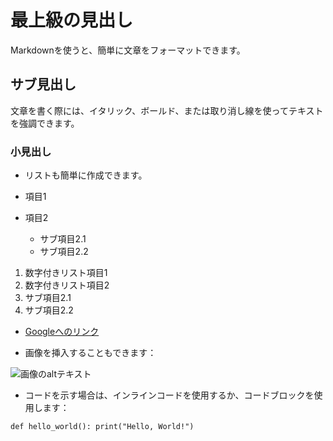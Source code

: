 # 最上級の見出し
Markdownを使うと、簡単に文章をフォーマットできます。

## サブ見出し
文章を書く際には、イタリック、ボールド、または取り消し線を使ってテキストを強調できます。

### 小見出し

- リストも簡単に作成できます。

- 項目1
- 項目2
  - サブ項目2.1
  - サブ項目2.2

1. 数字付きリスト項目1
2. 数字付きリスト項目2
  1. サブ項目2.1
  2. サブ項目2.2

- [Googleへのリンク](https://www.google.com)

- 画像を挿入することもできます：

![画像のaltテキスト](https://www.example.com/image.jpg)

- コードを示す場合は、インラインコードを使用するか、コードブロックを使用します：

```
def hello_world(): print("Hello, World!")
```  
